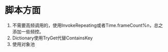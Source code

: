 # 脚本方面
1. 不需要高频调用的，使用InvokeRepeating或者Time.frameCount%n，总之添加一些频控。
2. Dictionary使用TryGet代替ContainsKey
3. 使用对象池